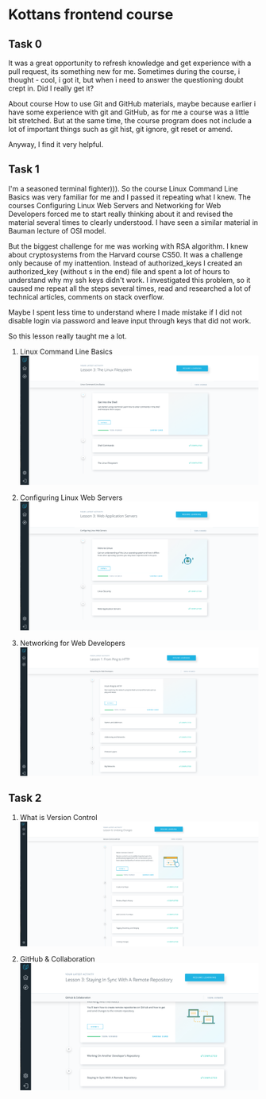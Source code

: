 # Kottans frontend course

 ## **Task 0**

It was a great opportunity to refresh knowledge and get experience with a pull request, its something new for me. 
Sometimes during the course, i thought - cool, i got it, but when i need to answer the questioning doubt crept in. Did I really get it?

About course How to use Git and GitHub materials, maybe because earlier i have some experience with git and GitHub, as for me a course was a little bit stretched.
But at the same time, the course program does not include a lot of important things such as git hist, git ignore, git reset or amend.


Anyway, I find it very helpful.


 ## **Task 1**
 
 
I'm a seasoned terminal fighter))). So the course Linux Command Line Basics was very familiar for me and I passed it repeating what I knew.
The courses Configuring Linux Web Servers and Networking for Web Developers forced me to start really thinking about it and revised the material several times to clearly understood.
I have seen a similar material in Bauman lecture of OSI model.

But the biggest challenge for me was working with RSA algorithm. I knew about cryptosystems from the Harvard course CS50. It was a challenge only because of my inattention. Instead of authorized_keys I created an authorized_key (without s in the end) file and spent a lot of hours to understand why my ssh keys didn't work. I investigated this problem, so it caused me repeat all the steps several times,  read and researched a lot of technical articles, comments on stack overflow. 

Maybe I spent less time to understand where I made mistake if I did not disable login via password and leave input through keys that did not work.

So this lesson really taught me a lot.

 
1. Linux Command Line Basics
  ![Linux_Command_Line_Basics_End](task_1/Linux_Command_Line_Basics_End.png?raw=true "Optional Title")

2. Configuring Linux Web Servers
  ![Configuring Linux_Web_Servers](task_1/Configuring_Linux_Web_Servers.png?raw=true "Optional Title")
  
3. Networking for Web Developers  
  ![Networking_for_Web_Developers](task_1/Networking_for_Web_Developers.png?raw=true "Optional Title")
  
  
 ## **Task 2**
   
1. What is Version Control
 ![What is Version Control](task_2/Version_Control.png?raw=true "Optional Title")
 
2. GitHub & Collaboration
 ![GitHub & Collaboration](task_2/GitHub_Collaboration.png?raw=true "Optional Title")
  
 
 
